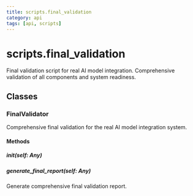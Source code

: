 ```yaml
---
title: scripts.final_validation
category: api
tags: [api, scripts]
---
```


# scripts.final_validation

Final validation script for real AI model integration.
Comprehensive validation of all components and system readiness.

## Classes

### FinalValidator

Comprehensive final validation for the real AI model integration system.

#### Methods

##### __init__(self: Any)



##### generate_final_report(self: Any)

Generate comprehensive final validation report.

